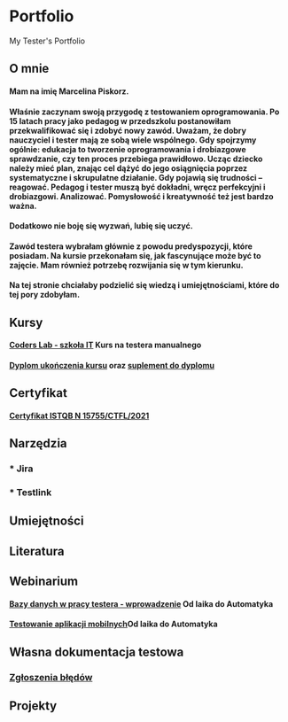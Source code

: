 # Portfolio
My Tester's Portfolio
## O mnie
#### Mam na imię Marcelina Piskorz. 
#### Właśnie zaczynam swoją przygodę z testowaniem oprogramowania. Po 15 latach pracy jako pedagog w przedszkolu postanowiłam przekwalifikować się i zdobyć nowy zawód. Uważam, że dobry nauczyciel i tester mają ze sobą wiele wspólnego. Gdy spojrzymy ogólnie: edukacja to tworzenie oprogramowania i drobiazgowe sprawdzanie, czy ten proces przebiega prawidłowo. Ucząc dziecko należy mieć plan, znając cel dążyć do jego osiągnięcia poprzez **systematyczne i skrupulatne działanie**. Gdy pojawią się trudności – reagować. Pedagog i tester muszą być **dokładni, wręcz perfekcyjni i drobiazgowi**. **Analizować**. **Pomysłowość i kreatywność** też jest bardzo ważna. 
#### Dodatkowo nie boję się wyzwań, **lubię się uczyć**. 
#### Zawód testera wybrałam głównie z powodu predyspozycji, które posiadam. Na kursie przekonałam się, jak fascynujące może być to zajęcie. Mam również potrzebę rozwijania się w tym kierunku.
#### Na tej stronie chciałaby podzielić się wiedzą i umiejętnościami, które do tej pory zdobyłam.

## Kursy
#### [Coders Lab - szkoła IT](https://coderslab.pl/pl/kurs/tester-manualny/o-kursie) Kurs na testera manualnego
#### [Dyplom ukończenia kursu](https://drive.google.com/file/d/1m4wRsMrRVQogBov6b3vWWNeuBYiZMbXO/view?usp=sharing) oraz [suplement do dyplomu](https://drive.google.com/file/d/1729QDjJuJlWAnMryfiQy_B1JVfL9uZO4/view?usp=sharing)
## Certyfikat
#### [Certyfikat ISTQB N 15755/CTFL/2021](https://drive.google.com/drive/u/1/folders/1tZixmxsV4nSWn8PBTHP3BIVmK9BJxg2r)
## Narzędzia 

### * Jira
### * Testlink

## Umiejętności

## Literatura

## Webinarium
#### [Bazy danych w pracy testera - wprowadzenie](https://www.facebook.com/events/503041577357983/) Od laika do Automatyka 
#### [Testowanie aplikacji mobilnych](https://www.facebook.com/events/743698053212737/)Od laika do Automatyka

## Własna dokumentacja testowa
### [Zgłoszenia błędów](https://drive.google.com/drive/folders/1tZixmxsV4nSWn8PBTHP3BIVmK9BJxg2r)
## Projekty
